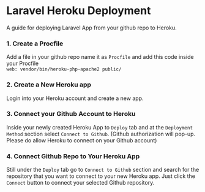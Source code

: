 # Laravel Heroku Deployment
A guide for deploying Laravel App from your github repo to Heroku.

### 1.  Create a Procfile
Add a file in your github repo name it as ```Procfile``` and add this code inside your Procfile\
```web: vendor/bin/heroku-php-apache2 public/```
### 2.  Create a New Heroku app
Login into your Heroku account and create a new app.
### 3.  Connect your Github Account to Heroku
Inside your newly created Heroku App to ```Deploy``` tab and at the ```Deployment Method``` section select ```Connect to Github```. (Github authorization will pop-up. Please do allow Heroku to connect on your Github account)
### 4.  Connect Github Repo to Your Heroku App
Still under the ```Deploy``` tab go to ```Connect to Github``` section and search for the repository that you want to connect to your new Heroku app. Just click the ```Connect``` button to connect your selected Github repository.
